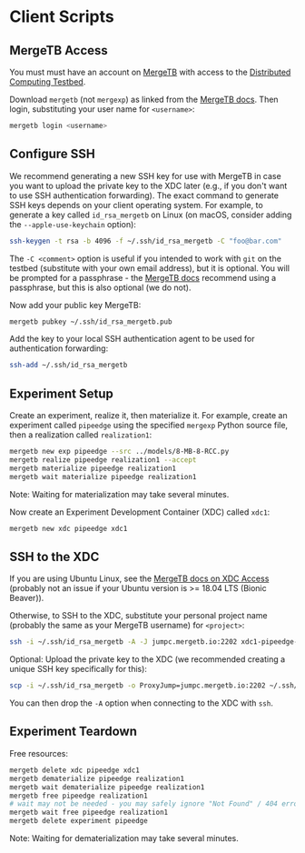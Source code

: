 # Client Scripts

## MergeTB Access

You must must have an account on [MergeTB](https://launch.mergetb.net/) with access to the [Distributed Computing Testbed](https://www.dcomptb.net/).

Download `mergetb` (not `mergexp`) as linked from the [MergeTB docs](https://www.mergetb.org/docs/cli).
Then login, substituting your user name for `<username>`:

```sh
mergetb login <username>
```

## Configure SSH

We recommend generating a new SSH key for use with MergeTB in case you want to upload the private key to the XDC later (e.g., if you don't want to use SSH authentication forwarding).
The exact command to generate SSH keys depends on your client operating system.
For example, to generate a key called `id_rsa_mergetb` on Linux (on macOS, consider adding the `--apple-use-keychain` option):

```sh
ssh-keygen -t rsa -b 4096 -f ~/.ssh/id_rsa_mergetb -C "foo@bar.com"
```

The `-C <comment>` option is useful if you intended to work with `git` on the testbed (substitute with your own email address), but it is optional.
You will be prompted for a passphrase - the [MergeTB docs](https://www.mergetb.org/docs/web/#add-your-public-key) recommend using a passphrase, but this is also optional (we do not).

Now add your public key MergeTB:

```sh
mergetb pubkey ~/.ssh/id_rsa_mergetb.pub
```

Add the key to your local SSH authentication agent to be used for authentication forwarding:

```sh
ssh-add ~/.ssh/id_rsa_mergetb
```


## Experiment Setup

Create an experiment, realize it, then materialize it.
For example, create an experiment called `pipeedge` using the specified `mergexp` Python source file, then a realization called `realization1`:

```sh
mergetb new exp pipeedge --src ../models/8-MB-8-RCC.py
mergetb realize pipeedge realization1 --accept
mergetb materialize pipeedge realization1
mergetb wait materialize pipeedge realization1
```

Note: Waiting for materialization may take several minutes.

Now create an Experiment Development Container (XDC) called `xdc1`:

```sh
mergetb new xdc pipeedge xdc1
```


## SSH to the XDC

If you are using Ubuntu Linux, see the [MergeTB docs on XDC Access](https://www.mergetb.org/docs/xdc-access) (probably not an issue if your Ubuntu version is >= 18.04 LTS (Bionic Beaver)).

Otherwise, to SSH to the XDC, substitute your personal project name (probably the same as your MergeTB username) for `<project>`:

```sh
ssh -i ~/.ssh/id_rsa_mergetb -A -J jumpc.mergetb.io:2202 xdc1-pipeedge-<project>
```

Optional: Upload the private key to the XDC (we recommended creating a unique SSH key specifically for this):

```sh
scp -i ~/.ssh/id_rsa_mergetb -o ProxyJump=jumpc.mergetb.io:2202 ~/.ssh/id_rsa_mergetb xdc1-pipeedge-<project>:.ssh/id_rsa
```

You can then drop the `-A` option when connecting to the XDC with `ssh`.


## Experiment Teardown

Free resources:

```sh
mergetb delete xdc pipeedge xdc1
mergetb dematerialize pipeedge realization1
mergetb wait dematerialize pipeedge realization1
mergetb free pipeedge realization1
# wait may not be needed - you may safely ignore "Not Found" / 404 errors
mergetb wait free pipeedge realization1
mergetb delete experiment pipeedge
```

Note: Waiting for dematerialization may take several minutes.
